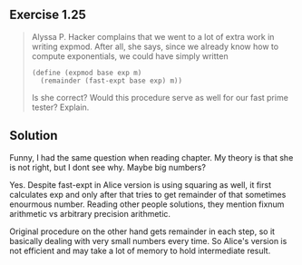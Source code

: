 ## Exercise 1.25

> Alyssa P. Hacker complains that we went to a lot of extra work in writing expmod. After all, she says, since we already know how to compute exponentials, we could have simply written
>
> ```racket
> (define (expmod base exp m)
>   (remainder (fast-expt base exp) m))
> ```
>
> Is she correct? Would this procedure serve as well for our fast prime tester? Explain.

## Solution

Funny, I had the same question when reading chapter. My theory is that she is not right, but I dont see why. Maybe big numbers?

Yes. Despite fast-expt in Alice version is using squaring as well, it first calculates exp and only after that tries to get remainder of that sometimes enourmous number. Reading other people solutions, they mention fixnum arithmetic vs arbitrary precision arithmetic.

Original procedure on the other hand gets remainder in each step, so it basically dealing with very small numbers every time. So Alice's version is not efficient and may take a lot of memory to hold intermediate result.
